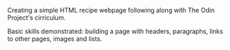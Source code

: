 Creating a simple HTML recipe webpage following along with The Odin Project's cirriculum.

Basic skills demonstrated: building a page with headers, paragraphs, links to other pages, images and lists.